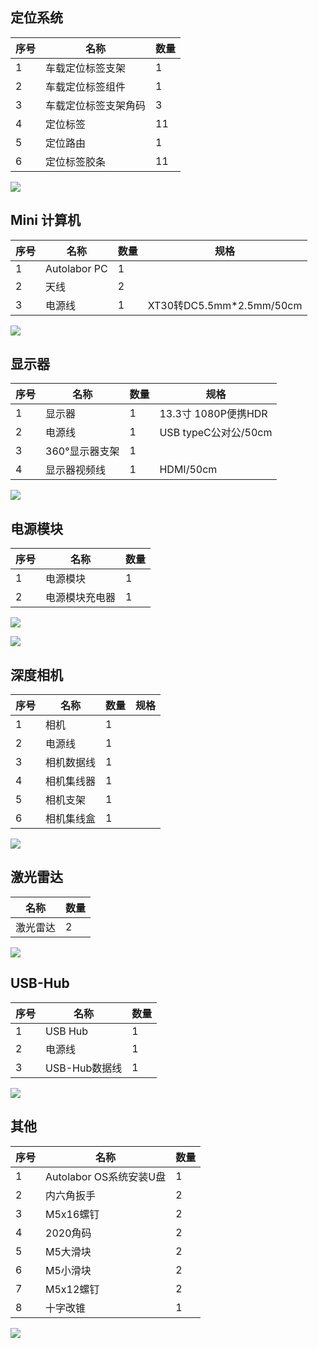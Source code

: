 <!-- > 以下内容适用于下图台式 Mini 计算机的导航套件。 -->

## 定位系统

| 序号 | 名称 | 数量 |
| ---- |---- | ---- |
|  1 |车载定位标签支架        | 1    |
|  2 |车载定位标签组件        | 1    |
|  3 |车载定位标签支架角码    | 3    |
|  4 |定位标签                | 11   |
|  5 |定位路由               | 1   |
|  6 | 定位标签胶条                | 11    |

![](imgs/receipt-7.png)


## Mini 计算机

| 序号 | 名称         | 数量 | 规格 |
| ---- | ------------ | ---- |---- |
| 1 | Autolabor PC | 1    | |
| 2 | 天线         | 2    ||
| 3 | 电源线 | 1    | XT30转DC5.5mm*2.5mm/50cm |

![](imgs/receipt-new-2.JPG)

## 显示器

| 序号 |  名称           | 数量 |规格 |
| ---- | -------------- | ---- |---- |
| 1 | 显示器         | 1    |13.3寸 1080P便携HDR|
| 2 | 电源线 | 1    |USB typeC公对公/50cm|
| 3 | 360°显示器支架   | 1    ||
| 4 | 显示器视频线 | 1    |HDMI/50cm|

![](imgs/receipt-new-1.JPG)

## 电源模块


| 序号 | 名称       | 数量 |
| ---- | ---------- | ---- |
| 1    | 电源模块       | 1    |
| 2    | 电源模块充电器 | 1    |

![](imgs/receipt-new-5.JPG)

![](imgs/receipt-new-6.jpg)



## 深度相机

| 序号 | 名称       | 数量 |规格|
| ---- | ---------- | ---- |---- |
| 1    | 相机       | 1    | |
| 2    | 电源线 | 1    | |
| 3    | 相机数据线 | 1    | |
| 4    | 相机集线器 | 1    | |
| 5    | 相机支架   | 1    | |
| 6    | 相机集线盒 | 1    | |


![](imgs/receipt-new-4.JPG)

## 激光雷达

| 名称     | 数量 |
| -------- | ---- |
| 激光雷达 | 2   |

![](imgs/receipt-new-3.JPG)

## USB-Hub

| 序号 | 名称 | 数量 |
| ---- | ---- | ---- |
|  1 |USB Hub          | 1    |
|  2 |电源线            | 1    |
|  3 |USB-Hub数据线          | 1    |

![](imgs/receipt-6.png)


## 其他

| 序号 | 名称                    | 数量 |
| ---- | ----------------------- | ---- |
| 1    | Autolabor OS系统安装U盘 | 1    |
| 2    | 内六角扳手              | 2    |
| 3    | M5x16螺钉               | 2    |
| 4    | 2020角码                | 2    |
| 5    | M5大滑块                | 2    |
| 6    | M5小滑块                | 2    |
| 7    | M5x12螺钉               | 2    |
| 8    | 十字改锥                | 1    |

![](imgs/receipt-8.png)
